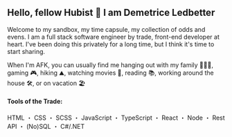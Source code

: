 ## Hello, fellow Hubist 👋 I am Demetrice Ledbetter

Welcome to my sandbox, my time capsule, my collection of odds and evens. I am a full stack software engineer by trade, front-end developer at heart. I've been doing this privately for a long time, but I think it's time to start sharing.

When I'm AFK, you can usually find me hanging out with my family 👨‍👩‍👧, gaming 🎮, hiking ⛰, watching movies 🎥, reading 📚, working around the house 🛠, or on vacation 🏖

#### Tools of the Trade:
HTML ・ CSS ・ SCSS ・ JavaScript ・ TypeScript ・ React ・ Node ・ Rest API ・ (No)SQL ・ C#/.NET
